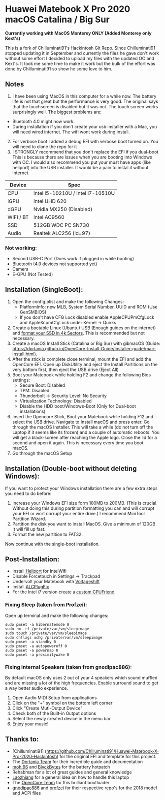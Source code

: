 # **Huawei Matebook X Pro 2020 macOS Catalina / Big Sur**

**Currently working with MacOS Monterey ONLY (Added Monterey only Kext's)**

This is a fork of Chilluminati91's Hackintosh Git Repo. Since Chilluminati91 stopped updating it in September and currently the files he gave don't work without some effort I decided to upload my files with the updated OC and Kext's. It took me some time to make it work but the bulk of the effort was done by Chilluminati91 so show he some love to him. 

## Notes

1. I have been using MacOS in this computer for a while now. The battery life is not that great but the performance is very good. The original says that the touchscreen is disabled but it was not. The touch screen works surprisingly well. The biggest problems are:
*   Bluetooth 4.0 might now work.
*   During installation if you don't create your usb installer with a Mac, you will need wired internet. The wifi wont work during install.
2. For verbose boot I added a debug EFI with verbose boot turned on. You will need to clone the repo for it
3. I STRONGLY recommend that you don't replace the EFI if you dual-boot. This is because there are issues when you are booting into Windows with OC. I would also recommend you put your must have apps (like heliport) into the USB installer. It would be a pain to instal it without internet.

| Device | Spec |
| --- | --- |
| CPU | Intel i5-10210U / Intel i7-10510U |
| iGPU | Intel UHD 620 |
| dGPU | Nvidia MX250 (Disabled) |
| WIFI / BT | Intel AC9560 |
| SSD | 512GB WDC PC SN730 |
| Audio | Realtek ALC256 (id=97) |

### Not working:

*   Second USB-C Port (Does work if plugged in while booting)
*   Bluetooth (4.0 devices not supported yet)
*   Camera
*   E-GPU (Not Tested)

## Installation (SingleBoot):

1.  Open the config.plist and make the following Changes:
    *   PlatformInfo: new MLB, System Serial Number, UUID and ROM (Use GenSMBIOS)
    *   If you don't have CFG Lock disabled enable AppleCPUPmCfgLock and AppleXcpmCfgLock under Kernel -> Quirks
2.  Create a bootable Linux (Ubuntu) USB (Enough guides on the internet) and [format your SSD in 4k Sectors](https://github.com/Chilluminati91/Huawei-Matebook-X-Pro-2020-Hackintosh/blob/master/format-nvme-4k.md). This is recommended but not necessary.
3.  Create a macOS Install Stick (Catalina or Big Sur) with gibmacOS (Guide: https://dortania.github.io/OpenCore-Install-Guide/installer-guide/mac-install.html).
4.  After the stick is complete close terminal, mount the EFI and add the OpenCore EFI. Open up DiskUtility and eject the Install Partitions on the very bottom first, then eject the USB drive (Eject All)
5.  Boot your Matebook while holding F2 and change the following Bios settings:
    *   Secure Boot: Disabled
    *   TPM: Disabled
    *   Thunderbolt -> Security Level: No Security
    *   Virtualization Technology: Disabled
    *   Disable the HDD boot/Windows-Boot (Only for Dual-boot installations)
6.  Insert the Opencore Stick, Boot your Matebook while holding F12 and select the USB drive. Navigate to Install macOS and press enter. Go through the macOS Installer. This will take a while (do not turn off the Laptop if it seems like its frozen) and a couple of automatic reboots. You will get a black-screen after reaching the Apple logo. Close the lid for a second and open it again. This is necessary every time you boot macOS.
7.  Go through the macOS Setup

## Installation (Double-boot without deleting Windows):

If you want to protect your Windows installation there are a few extra steps you need to do before:

1. Increase your Windows EFI size form 100MB to 200MB. (This is crucial. Without doing this during partition formatting you can and will corrupt your EFI or wort corrupt your entire drive.) I recommend MiniTool Partition Wizard.
2. Partition the disk you want to install MacOS. Give a minimum of 120GB. It will fill up fast.
3. Format the new partition to FAT32.

Now continue with the single-boot installation.

## Post-Installation:

*   Install [Heliport](https://github.com/OpenIntelWireless/HeliPort) for IntelWifi
*   Disable Forcetouch in Settings -> Trackpad
*   Undervolt your Matebook with [Voltageshift](https://github.com/sicreative/VoltageShift)
*   Install [ALCPlugFix](https://github.com/profzei/Matebook-X-Pro-2018/tree/master/ALCPlugFix)
*   For the Intel i7 version create a [custom CPUFriend](https://github.com/stevezhengshiqi/one-key-cpufriend)

### Fixing Sleep (taken from Profzei):

Open up terminal and make the following changes:

```
sudo pmset -a hibernatemode 0
sudo rm -rf /private/var/vm/sleepimage
sudo touch /private/var/vm/sleepimage
sudo chflags uchg /private/var/vm/sleepimage
sudo pmset -a standby 0
sudo pmset -a autopoweroff 0
sudo pmset -a powernap 0
sudo pmset -a proximitywake 0
```

### Fixing Internal Speakers (taken from gnodipac886):

By default macOS only uses 2 out of your 4 speakers which sound muffled and are missing a lot of the high frequencies. Enable surround sound to get a way better audio experience.

1.  Open Audio MIDI Setup from applications
2.  Click on the "+" symbol on the bottom left corner
3.  Click "Create Muti-Output Device"
4.  Check both of the Built-in Output options
5.  Select the newly created device in the menu bar
6.  Enjoy your music!

## Thanks to:

*   [Chilluminati91] (https://github.com/Chilluminati91/Huawei-Matebook-X-Pro-2020-Hackintosh) for the original EFI and template for this project.
*   The [Dortania Team](https://dortania.github.io/OpenCore-Install-Guide/) for their incredible guide and documentation
*   [moh.96](https://www.tonymacx86.com/members/moh-96.1994677/) and [BlvckBytes](https://www.tonymacx86.com/members/blvckbytes.1808868/) for the battery hotpatch
*   Rehabman for a lot of great guides and general knowledge
*   [Laozhiang](https://github.com/laozhiang/MateBook_13_14_XPro-Hackintosh) for a general idea on how to handle this laptop
*   The [OpenCore Team](https://github.com/acidanthera/OpenCorePkg/releases) for this brilliant bootloader
*   [gnodipac886](https://github.com/gnodipac886/MatebookXPro-hackintosh) and [profzei](https://github.com/profzei/Matebook-X-Pro-2018) for their respective repo's for the 2018 model and ACPI files
